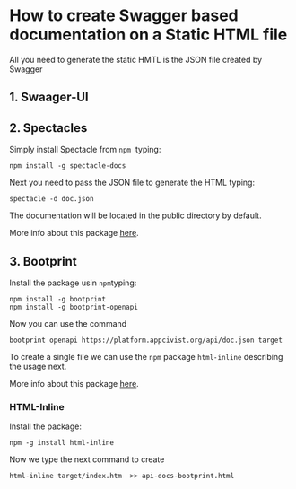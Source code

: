 # How to create Swagger based documentation on a Static HTML file

All you need to generate the static HMTL is the JSON file created by Swagger


## 1. Swaager-UI



## 2. Spectacles

Simply install Spectacle from `npm`  typing:

``` 
npm install -g spectacle-docs
```

Next you need to pass the JSON file to generate the HTML typing:

```
spectacle -d doc.json
```

The documentation will be located in the public directory by default.

More info about this package [here](https://github.com/sourcey/spectacle).


## 3. Bootprint

Install the package usin `npm`typing:

```
npm install -g bootprint
npm install -g bootprint-openapi
```

Now you can use the command 

```
bootprint openapi https://platform.appcivist.org/api/doc.json target
```

To create a single file we can use the `npm` package `html-inline` describing the usage next.



More info about this package [here](https://www.npmjs.com/package/bootprint-swagger).

### HTML-Inline

Install the package:

```
npm -g install html-inline
```

Now we type the next command to create

```
html-inline target/index.htm  >> api-docs-bootprint.html
```


